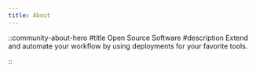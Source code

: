 ```yaml
---
title: About
---
```


::community-about-hero
#title
Open Source Software
#description
Extend and automate your workflow by using deployments for your favorite tools.

::

